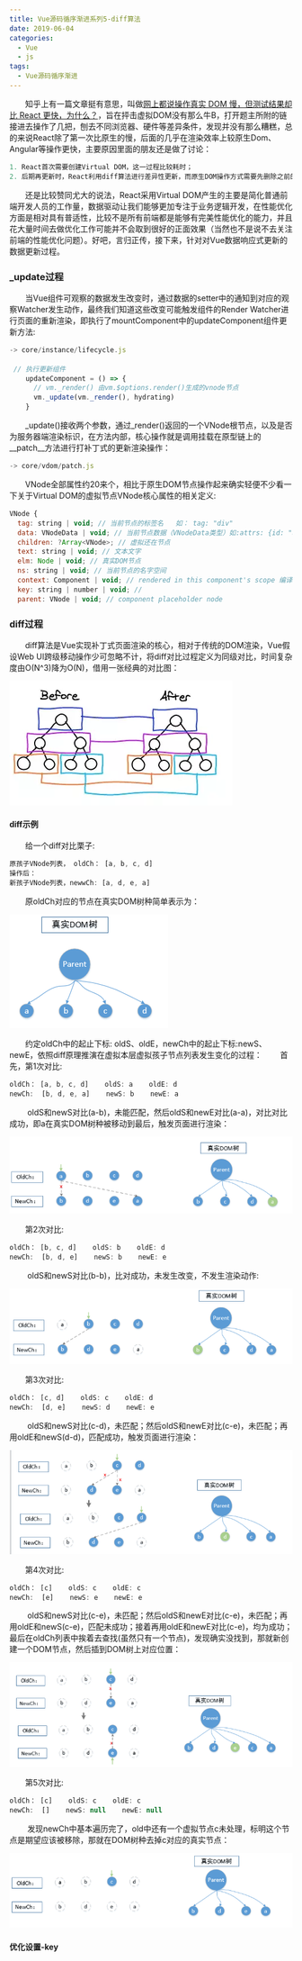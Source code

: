 ```yaml
---
title: Vue源码循序渐进系列5-diff算法
date: 2019-06-04
categories:
  - Vue
  - js
tags:
  - Vue源码循序渐进
---
```

&emsp;&emsp;知乎上有一篇文章挺有意思，叫做[网上都说操作真实 DOM 慢，但测试结果却比 React 更快，为什么？](https://www.zhihu.com/question/31809713)，旨在抨击虚拟DOM没有那么牛B，打开题主所附的链接进去操作了几把，刨去不同浏览器、硬件等差异条件，发现并没有那么糟糕，总的来说React除了第一次比原生的慢，后面的几乎在渲染效率上较原生Dom、Angular等操作更快，主要原因里面的朋友还是做了讨论：
```javascript
1. React首次需要创建Virtual DOM，这一过程比较耗时；
2. 后期再更新时，React利用diff算法进行差异性更新，而原生DOM操作方式需要先删除之前的DOM节点元素，然后再依次添加节点。
```
&emsp;&emsp;还是比较赞同尤大的说法，React采用Virtual DOM产生的主要是简化普通前端开发人员的工作量，数据驱动让我们能够更加专注于业务逻辑开发，在性能优化方面是相对具有普适性，比较不是所有前端都是能够有完美性能优化的能力，并且花大量时间去做优化工作可能并不会取到很好的正面效果（当然也不是说不去关注前端的性能优化问题）。好吧，言归正传，接下来，针对对Vue数据响应式更新的数据更新过程。
### _update过程
&emsp;&emsp;当Vue组件可观察的数据发生改变时，通过数据的setter中的通知到对应的观察Watcher发生动作，最终我们知道这些改变可能触发组件的Render Watcher进行页面的重新渲染，即执行了mountComponent中的updateComponent组件更新方法:
```javascript
-> core/instance/lifecycle.js

 // 执行更新组件
    updateComponent = () => {
      // vm._render() 由vm.$options.render()生成的vnode节点
      vm._update(vm._render(), hydrating)
    }
```
&emsp;&emsp;_update()接收两个参数，通过_render()返回的一个VNode根节点，以及是否为服务器端渲染标识，在方法内部，核心操作就是调用挂载在原型链上的__patch__方法进行打补丁式的更新渲染操作：
```javascript
-> core/vdom/patch.js


```	

&emsp;&emsp;VNode全部属性约20来个，相比于原生DOM节点操作起来确实轻便不少看一下关于Virtual DOM的虚拟节点VNode核心属性的相关定义:
```javascript
VNode {
  tag: string | void; // 当前节点的标签名   如： tag: "div"
  data: VNodeData | void; // 当前节点数据（VNodeData类型）如:attrs: {id: "app" staticClass: "aaa bbb ccc" staticStyle: {color: "red"}
  children: ?Array<VNode>; // 虚拟还在节点
  text: string | void; // 文本文字
  elm: Node | void; // 真实DOM节点
  ns: string | void; // 当前节点的名字空间
  context: Component | void; // rendered in this component's scope 编译作用域 Vue {_uid: 0, _isVue: true, $options: {…}, _renderProxy: Proxy, _self: Vue, …}
  key: string | number | void; // 
  parent: VNode | void; // component placeholder node
```

### diff过程
&emsp;&emsp;diff算法是Vue实现补丁式页面渲染的核心，相对于传统的DOM渲染，Vue假设Web UI跨级移动操作少可忽略不计，将diff对比过程定义为同级对比，时间复杂度由O(N^3)降为O(N)，借用一张经典的对比图：

![diff对比图](/images/190607-vue_diff_1.png)

#### diff示例
&emsp;&emsp;给一个diff对比栗子:
```javascript
原孩子VNode列表， oldCh： [a, b, c, d]    
操作后：    
新孩子VNode列表，newwCh: [a, d, e, a]
```
&emsp;&emsp;原oldCh对应的节点在真实DOM树种简单表示为：

![diff对比1](/images/190607-vue_diff_instance_1.png)


&emsp;&emsp;约定oldCh中的起止下标: oldS、oldE，newCh中的起止下标:newS、newE，依照diff原理推演在虚拟本层虚拟孩子节点列表发生变化的过程：
&emsp;&emsp;首先，第1次对比:
```javascript
oldCh： [a, b, c, d]    oldS: a    oldE: d
newCh:  [b, d, e, a]    newS: b    newE: a
```
&emsp;&emsp; oldS和newS对比(a-b)，未能匹配，然后oldS和newE对比(a-a)，对比对比成功，即a在真实DOM树种被移动到最后，触发页面进行渲染：

![diff对比2](/images/190607-vue_diff_instance_2.png)

&emsp;&emsp;第2次对比:
```javascript
oldCh： [b, c, d]    oldS: b    oldE: d
newCh:  [b, d, e]    newS: b    newE: e
```
&emsp;&emsp; oldS和newS对比(b-b)，比对成功，未发生改变，不发生渲染动作:

![diff对比3](/images/190607-vue_diff_instance_3.png)

&emsp;&emsp;第3次对比:
```javascript
oldCh： [c, d]    oldS: c    oldE: d
newCh:  [d, e]    newS: d    newE: e
```
&emsp;&emsp; oldS和newS对比(c-d)，未匹配；然后oldS和newE对比(c-e)，未匹配；再用oldE和newS(d-d)，匹配成功，触发页面进行渲染：

![diff对比4](/images/190607-vue_diff_instance_4.png)

&emsp;&emsp;第4次对比:
```javascript
oldCh： [c]    oldS: c    oldE: c
newCh:  [e]    newS: e    newE: e
```
&emsp;&emsp; oldS和newS对比(c-e)，未匹配；然后oldS和newE对比(c-e)，未匹配；再用oldE和newS(c-e)，匹配未成功；接着再用oldE和newE对比(c-e)，均为成功；最后在oldCh列表中挨着去查找(虽然只有一个节点)，发现确实没找到，那就新创建一个DOM节点，然后插到DOM树上对应位置：

![diff对比5](/images/190607-vue_diff_instance_5.png)

&emsp;&emsp;第5次对比:
```javascript
oldCh： [c]    oldS: c    oldE: c
newCh:  []    newS: null    newE: null
```
&emsp;&emsp; 发现newCh中基本遍历完了，old中还有一个虚拟节点c未处理，标明这个节点是期望应该被移除，那就在DOM树种去掉c对应的真实节点：

![diff对比6](/images/190607-vue_diff_instance_6.png)

#### 优化设置-key
&emsp;&emsp;
